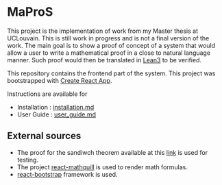 # MaProS
This project is the implementation of work from my Master thesis at UCLouvain.
This is still work in progress and is not a final version of the work.
The main goal is to show a proof of concept of a system that would allow a user to write a mathematical proof in a
close to natural language manner.
Such proof would then be translated in [Lean3](https://leanprover.github.io/) to be verified.

This repository contains the frontend part of the system.
This project was bootstrapped with [Create React App](https://github.com/facebook/create-react-app).

Instructions are available for
* Installation : [installation.md](installation.md)
* User Guide : [user_guide.md](user_guide.md)

## External sources
* The proof for the sandiwch theorem available at this [link](http://wwwf.imperial.ac.uk/~buzzard/docs/lean/sandwich.html)
  is used for testing.   
* The project [react-mathquill](https://github.com/viktorstrate/react-mathquill) is used to render math formulas.
* [react-bootstrap](https://react-bootstrap.github.io/) framework is used.